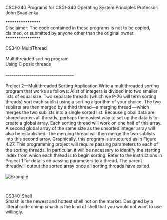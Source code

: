 CSCI-340
Programs for CSCI-340 Operating System Principles
Professor: John Svadlenka


**************** <br>
Disclaimer: The code contained in these programs is not to be copied, claimed, or submitted by anyone other than the original owner.
****************<br>

CS340-MultiThread<br>
<br>
Multithreaded sorting program <br>
Using C posix threads <br>
<br>
---------------------------------- <br>
<br>
Project 2—Multithreaded Sorting Application
Write a multithreaded sorting program that works as follows: Alist of integers
is divided into two smaller lists of equal size. Two separate threads (which we
P-26 will term sorting threads) sort each sublist using a sorting algorithm of your
choice. The two sublists are then merged by a third thread—a merging thread
—which merges the two sublists into a single sorted list.
Because global data are shared across all threads, perhaps the easiest way
to set up the data is to create a global array. Each sorting thread will work on
one half of this array. A second global array of the same size as the unsorted
integer array will also be established. The merging thread will then merge the
two sublists into this second array. Graphically, this program is structured as
in Figure 4.27.
This programming project will require passing parameters to each of the
sorting threads. In particular, it will be necessary to identify the starting index
from which each thread is to begin sorting. Refer to the instructions in Project
1 for details on passing parameters to a thread.
The parent threadwill output the sorted array once all sorting threads have
exited. <br>
<br>
![Example](https://i.imgur.com/XKi8wkH.png)<br>

<br>

CS340-Shell <br>
Smash is the newest and hottest shell not on the market.
Designed by a litteral code chimp smash is the kind of shell that you would not want to use willingly.
